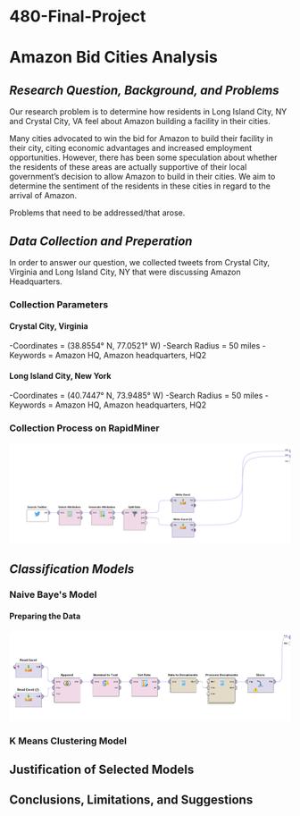 # 480-Final-Project

# Amazon Bid Cities Analysis

## *Research Question, Background, and Problems*

Our research problem is to determine how residents in Long Island City, NY and Crystal City, VA feel about Amazon building a facility in their cities. 

Many cities advocated to win the bid for Amazon to build their facility in their city, citing economic advantages and increased employment opportunities. However, there has been some speculation about whether the residents of these areas are actually supportive of their local government’s decision to allow Amazon to build in their cities. We aim to determine the sentiment of the residents in these cities in regard to the arrival of Amazon.

Problems that need to be addressed/that arose.

## *Data Collection and Preperation*

In order to answer our question, we collected tweets from Crystal City, Virginia and Long Island City, NY that were discussing Amazon Headquarters. 

### **Collection Parameters**
#### Crystal City, Virginia
-Coordinates = (38.8554° N, 77.0521° W) 
-Search Radius = 50 miles
-Keywords = Amazon HQ, Amazon headquarters, HQ2

#### Long Island City, New York
-Coordinates = (40.7447° N, 73.9485° W) 
-Search Radius = 50 miles
-Keywords = Amazon HQ, Amazon headquarters, HQ2

### **Collection Process on RapidMiner**
<img src="Data Collection Process.PNG" width="900">

## *Classification Models*

### Naive Baye's Model

#### Preparing the Data

<img src="Clean tweets process.PNG" width="900">

### K Means Clustering Model 

## Justification of Selected Models

## Conclusions, Limitations, and Suggestions

